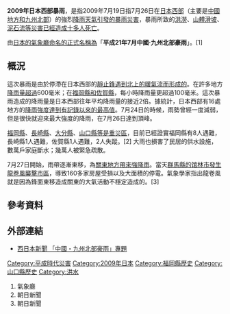 **2009年日本西部暴雨**，是指2009年7月19日指7月26日在[日本西部](../Page/西日本.md "wikilink")（主要是[中國地方和](../Page/中國地方.md "wikilink")[九州北部](../Page/九州_\(日本\).md "wikilink")）的強烈[降雨天氣引發的](../Page/降雨.md "wikilink")[暴雨災害](../Page/暴雨.md "wikilink")，暴雨所致的[洪澇](../Page/洪澇.md "wikilink")、[山體滑坡](../Page/山體滑坡.md "wikilink")、[泥石流等災害已經造成十多人死亡](../Page/泥石流.md "wikilink")。

由[日本的](../Page/日本.md "wikilink")[氣象廳命名的正式名稱為](../Page/氣象廳_\(日本\).md "wikilink")「**平成21年7月中國·九州北部豪雨**」。\[1\]

## 概況

這次暴雨是由於停滯在日本西部的[靜止鋒遇到北上的暖](../Page/鋒_\(氣象\).md "wikilink")[氣流而形成的](../Page/氣流.md "wikilink")。在許多地方[降雨量超過](../Page/降雨量.md "wikilink")600毫米；在[福岡縣和](../Page/福岡縣.md "wikilink")[佐賀縣](../Page/佐賀縣.md "wikilink")，每小時降雨量更超過100毫米。這次暴雨造成的降雨量是日本西部往年平均降雨量的接近2倍。據統計，日本西部有16處地方的[降雨強度達到有記錄以來的最高值](../Page/降雨強度.md "wikilink")。7月24日的時候，雨勢曾經一度減弱，但是很快就迎來最大強度的降雨，在7月26日達到頂峰。

[福岡縣](../Page/福岡縣.md "wikilink")、[長崎縣](../Page/長崎縣.md "wikilink")、[大分縣](../Page/大分縣.md "wikilink")、[山口縣等是重災區](../Page/山口縣.md "wikilink")，目前已經證實福岡縣有8人遇難，長崎縣1人遇難，佐賀縣1人遇難，2人失蹤。\[2\]
大雨也損害了民居的供水設施，數萬戶家庭斷水；幾萬人被緊急疏散。

7月27日開始，雨帶逐漸東移，為[關東地方帶來強降雨](../Page/關東地方.md "wikilink")。當天[群馬縣的](../Page/群馬縣.md "wikilink")[馆林市發生](../Page/馆林市.md "wikilink")[龍卷風襲擊市區](../Page/龍卷風.md "wikilink")，導致160多家房屋受損以及大面積的停電。氣象學家指出龍卷風就是因為鋒面東移造成關東的大氣活動不穩定造成的。\[3\]

## 參考資料

## 外部連結

  - [西日本新聞
    「中國・九州北部豪雨」專題](https://web.archive.org/web/20090730003216/http://www.nishinippon.co.jp/nnp/keyword/142)

[Category:平成時代災害](https://zh.wikipedia.org/wiki/Category:平成時代災害 "wikilink")
[Category:2009年日本](https://zh.wikipedia.org/wiki/Category:2009年日本 "wikilink")
[Category:福岡縣歷史](https://zh.wikipedia.org/wiki/Category:福岡縣歷史 "wikilink")
[Category:山口縣歷史](https://zh.wikipedia.org/wiki/Category:山口縣歷史 "wikilink")
[Category:洪水](https://zh.wikipedia.org/wiki/Category:洪水 "wikilink")

1.  [](http://www.jma.go.jp/jma/press/0907/27a/gouumeimei200907.pdf) 氣象廳
2.  [](https://web.archive.org/web/20090803025614/http://www.asahi.com/national/update/0728/SEB200907270049.html)
    朝日新聞
3.  [](https://web.archive.org/web/20090801032521/http://www.asahi.com/national/update/0727/TKY200907270358.html)
    朝日新聞